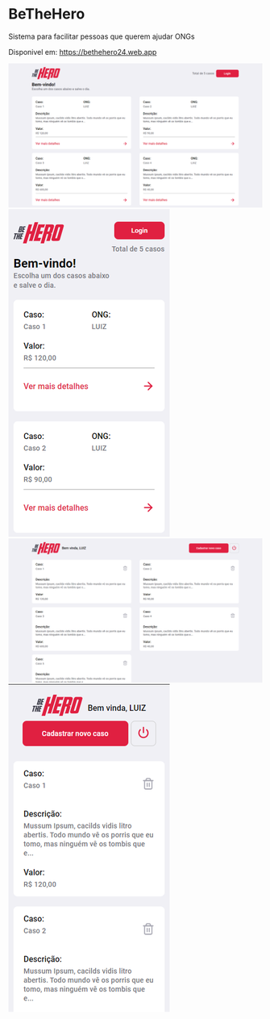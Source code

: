 # BeTheHero
 Sistema para facilitar pessoas que querem ajudar ONGs

Disponivel em: https://bethehero24.web.app

![](img1.png)
![](img2.png)
![](img3.png)
![](img4.png)
